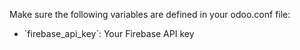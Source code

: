 Make sure the following variables are defined in your odoo.conf file:

- \`firebase_api_key\`: Your Firebase API key

